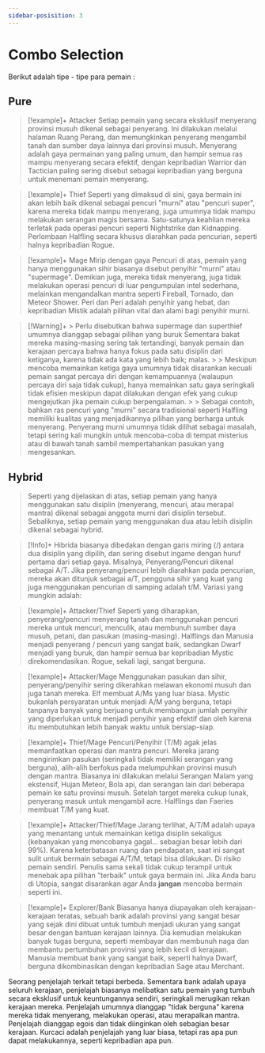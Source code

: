 ```yaml
---
sidebar-posisition: 3
---
```

# Combo Selection

Berikut adalah tipe - tipe para pemain : 

## Pure

>[!example]+ Attacker
>Setiap pemain yang secara eksklusif menyerang provinsi musuh dikenal sebagai penyerang. Ini dilakukan melalui halaman Ruang Perang, dan memungkinkan penyerang mengambil tanah dan sumber daya lainnya dari provinsi musuh. Menyerang adalah gaya permainan yang paling umum, dan hampir semua ras mampu menyerang secara efektif, dengan kepribadian Warrior dan Tactician paling sering disebut sebagai kepribadian yang berguna untuk menemani pemain menyerang.

>[!example]+ Thief
> Seperti yang dimaksud di sini, gaya bermain ini akan lebih baik dikenal sebagai pencuri "murni" atau "pencuri super", karena mereka tidak mampu menyerang, juga umumnya tidak mampu melakukan serangan magis bersama. Satu-satunya keahlian mereka terletak pada operasi pencuri seperti Nightstrike dan Kidnapping. Perlombaan Halfling secara khusus diarahkan pada pencurian, seperti halnya kepribadian Rogue.

>[!example]+ Mage
> Mirip dengan gaya Pencuri di atas, pemain yang hanya menggunakan sihir biasanya disebut penyihir "murni" atau "supermage". Demikian juga, mereka tidak menyerang, juga tidak melakukan operasi pencuri di luar pengumpulan intel sederhana, melainkan mengandalkan mantra seperti Fireball, Tornado, dan Meteor Shower. Peri dan Peri adalah penyihir yang hebat, dan kepribadian Mistik adalah pilihan vital dan alami bagi penyihir murni.

> [!Warning]+
	> Perlu disebutkan bahwa supermage dan superthief umumnya dianggap sebagai pilihan yang buruk Sementara bakat mereka masing-masing sering tak tertandingi, banyak pemain dan kerajaan percaya bahwa hanya fokus pada satu disiplin dari ketiganya, karena tidak ada kata yang lebih baik; malas. 
	> 
	> Meskipun mencoba memainkan ketiga gaya umumnya tidak disarankan kecuali pemain sangat percaya diri dengan kemampuannya (walaupun percaya diri saja tidak cukup), hanya memainkan satu gaya seringkali tidak efisien meskipun dapat dilakukan dengan efek yang cukup mengejutkan jika pemain cukup berpengalaman. 
	> 
	> Sebagai contoh, bahkan ras pencuri yang "murni" secara tradisional seperti Halfling memiliki kualitas yang menjadikannya pilihan yang berharga untuk menyerang. Penyerang murni umumnya tidak dilihat sebagai masalah, tetapi sering kali mungkin untuk mencoba-coba di tempat misterius atau di bawah tanah sambil mempertahankan pasukan yang mengesankan.


## Hybrid

>Seperti yang dijelaskan di atas, setiap pemain yang hanya menggunakan satu disiplin (menyerang, mencuri, atau merapal mantra) dikenal sebagai anggota murni dari disiplin tersebut. Sebaliknya, setiap pemain yang menggunakan dua atau lebih disiplin dikenal sebagai hybrid. 

> [!Info]+
> Hibrida biasanya dibedakan dengan garis miring (/) antara dua disiplin yang dipilih, dan sering disebut ingame dengan huruf pertama dari setiap gaya. Misalnya, Penyerang/Pencuri dikenal sebagai A/T. Jika penyerang/pencuri lebih diarahkan pada pencurian, mereka akan ditunjuk sebagai a/T, pengguna sihir yang kuat yang juga menggunakan pencurian di samping adalah t/M. Variasi yang mungkin adalah:

>[!example]+  Attacker/Thief
Seperti yang diharapkan, penyerang/pencuri menyerang tanah dan menggunakan pencuri mereka untuk mencuri, menculik, atau membunuh sumber daya musuh, petani, dan pasukan (masing-masing). Halflings dan Manusia menjadi penyerang / pencuri yang sangat baik, sedangkan Dwarf menjadi yang buruk, dan hampir semua bar kepribadian Mystic direkomendasikan. Rogue, sekali lagi, sangat berguna.

>[!example]+ Attacker/Mage
Menggunakan pasukan dan sihir, penyerang/penyihir sering dikerahkan melawan ekonomi musuh dan juga tanah mereka. Elf membuat A/Ms yang luar biasa. Mystic bukanlah persyaratan untuk menjadi A/M yang berguna, tetapi tanpanya banyak yang berjuang untuk membangun jumlah penyihir yang diperlukan untuk menjadi penyihir yang efektif dan oleh karena itu membutuhkan lebih banyak waktu untuk bersiap-siap.

>[!example]+ Thief/Mage
Pencuri/Penyihir (T/M) agak jelas memanfaatkan operasi dan mantra pencuri. Mereka jarang mengirimkan pasukan (seringkali tidak memiliki serangan yang berguna), alih-alih berfokus pada melumpuhkan provinsi musuh dengan mantra. Biasanya ini dilakukan melalui Serangan Malam yang ekstensif, Hujan Meteor, Bola api, dan serangan lain dari beberapa pemain ke satu provinsi musuh. Setelah target mereka cukup lunak, penyerang masuk untuk mengambil acre. Halflings dan Faeries membuat T/M yang kuat.

>[!example]+ Attacker/Thief/Mage
Jarang terlihat, A/T/M adalah upaya yang menantang untuk memainkan ketiga disiplin sekaligus (kebanyakan yang mencobanya gagal... sebagian besar lebih dari 99%). Karena keterbatasan ruang dan pendapatan, saat ini sangat sulit untuk bermain sebagai A/T/M, tetapi bisa dilakukan. Di risiko pemain sendiri. Penulis sama sekali tidak cukup terampil untuk menebak apa pilihan "terbaik" untuk gaya bermain ini. Jika Anda baru di Utopia, sangat disarankan agar Anda **jangan** mencoba bermain seperti ini.

>[!example]+ Explorer/Bank
Biasanya hanya diupayakan oleh kerajaan-kerajaan teratas, sebuah bank adalah provinsi yang sangat besar yang sejak dini dibuat untuk tumbuh menjadi ukuran yang sangat besar dengan bantuan kerajaan lainnya. Dia kemudian melakukan banyak tugas berguna, seperti membayar dan membunuh naga dan membantu pertumbuhan provinsi yang lebih kecil di kerajaan. Manusia membuat bank yang sangat baik, seperti halnya Dwarf, berguna dikombinasikan dengan kepribadian Sage atau Merchant.
>
Seorang penjelajah terkait tetapi berbeda. Sementara bank adalah upaya seluruh kerajaan, penjelajah biasanya melibatkan satu pemain yang tumbuh secara eksklusif untuk keuntungannya sendiri, seringkali merugikan rekan kerajaan mereka. Penjelajah umumnya dianggap "tidak berguna" karena mereka tidak menyerang, melakukan operasi, atau merapalkan mantra. Penjelajah dianggap egois dan tidak diinginkan oleh sebagian besar kerajaan. Kurcaci adalah penjelajah yang luar biasa, tetapi ras apa pun dapat melakukannya, seperti kepribadian apa pun.